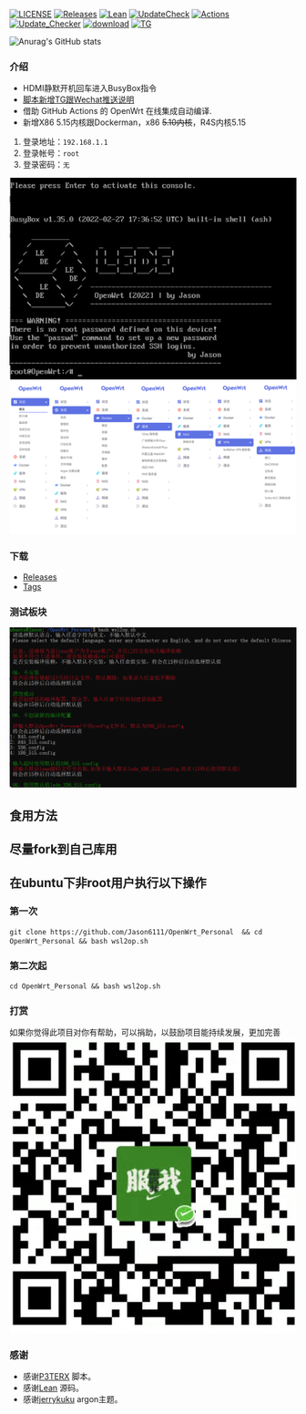 [![LICENSE](https://img.shields.io/github/license/mashape/apistatus.svg?style=flat-square&label=LICENSE)](https://github.com/Jason6111/OpenWrt_Personal/blob/main/LICENSE)
[![Releases](https://img.shields.io/badge/support-X86|R4S-blue?style=flat&logo=rss)](https://github.com/Jason6111/OpenWrt_Personal/releases)
[![Lean](https://img.shields.io/badge/SourceCode-Lean-green?style=flat&logo=GitHub)](https://github.com/coolsnowwolf/lede)
[![UpdateCheck](https://img.shields.io/badge/Automatic-UpdateCheck-blueviolet?style=flat&logo=apacheflink)](https://github.com/Jason6111/OpenWrt_Personal/actions)
[![Actions](https://img.shields.io/badge/GithubAction-Actions-important?style=flat&logo=GitHubActions)](https://github.com/Jason6111/OpenWrt_Personal/actions)
[![Update_Checker](https://github.com/Jason6111/OpenWrt_Personal/actions/workflows/Update_Checker.yml/badge.svg)](https://github.com/Jason6111/OpenWrt_Personal/tags)
[![download](https://img.shields.io/github/downloads/Jason6111/OpenWrt_Personal/total)](https://github.com/Jason6111/OpenWrt_Personal/releases)
[![TG](https://img.shields.io/badge/Contact-telegram-blue)](https://t.me/jason61)  

![Anurag's GitHub stats](https://github-readme-stats.vercel.app/api?username=Jason6111&bg_color=30,e96443,904e95&title_color=fff&text_color=fff)

### 介绍 
- HDMI静默开机回车进入BusyBox指令
- [脚本新增TG跟Wechat推送说明](other/bot.md)
- 借助 GitHub Actions 的 OpenWrt 在线集成自动编译.
- 新增X86 5.15内核跟Dockerman，x86 ~~5.10内核~~，R4S内核5.15
1. 登录地址：`192.168.1.1`
2. 登录帐号：`root`
3. 登录密码：`无`  

![image](other/JM.jpg)
![image](other/function.png)
  
### 下载
- [Releases](https://github.com/Jason6111/OpenWrt_Personal/releases)
- [Tags](https://github.com/Jason6111/OpenWrt_Personal/tags)  

### 测试板块  
![image](other/test.png)  
## 食用方法  
## 尽量fork到自己库用  
## 在ubuntu下非root用户执行以下操作
### 第一次  
```
git clone https://github.com/Jason6111/OpenWrt_Personal  && cd OpenWrt_Personal && bash wsl2op.sh

```  
### 第二次起  
```
cd OpenWrt_Personal && bash wsl2op.sh

```

### 打赏 
如果你觉得此项目对你有帮助，可以捐助，以鼓励项目能持续发展，更加完善  
![image](other/ds.jpg)  

### 感谢
- 感谢[P3TERX](https://github.com/P3TERX/Actions-OpenWrt) 脚本。  
- 感谢[Lean](https://github.com/coolsnowwolf/lede) 源码。  
- 感谢[jerrykuku](https://github.com/jerrykuku) argon主题。 
